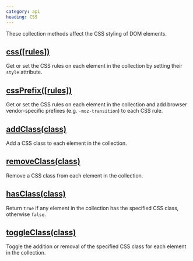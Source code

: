 ```yaml
--- 
category: api
heading: CSS
---
```


These collection methods affect the CSS styling of DOM elements.

## [css(\[rules\])](/api/css/)

Get or set the CSS rules on each element in the collection by setting their `style` attribute.

## [cssPrefix(\[rules\])](/api/cssPrefix/)

Get or set the CSS rules on each element in the collection and add browser vendor-specific prefixes (e.g. `-moz-transition`) to each CSS rule.

## [addClass(class)](/api/addClass/)

Add a CSS class to each element in the collection.

## [removeClass(class)](/api/removeClass/)

Remove a CSS class from each element in the collection.

## [hasClass(class)](/api/hasClass/)

Return `true` if any element in the collection has the specified CSS class, otherwise `false`.

## [toggleClass(class)](/api/toggleClass/)

Toggle the addition or removal of the specified CSS class for each element in the collection.
